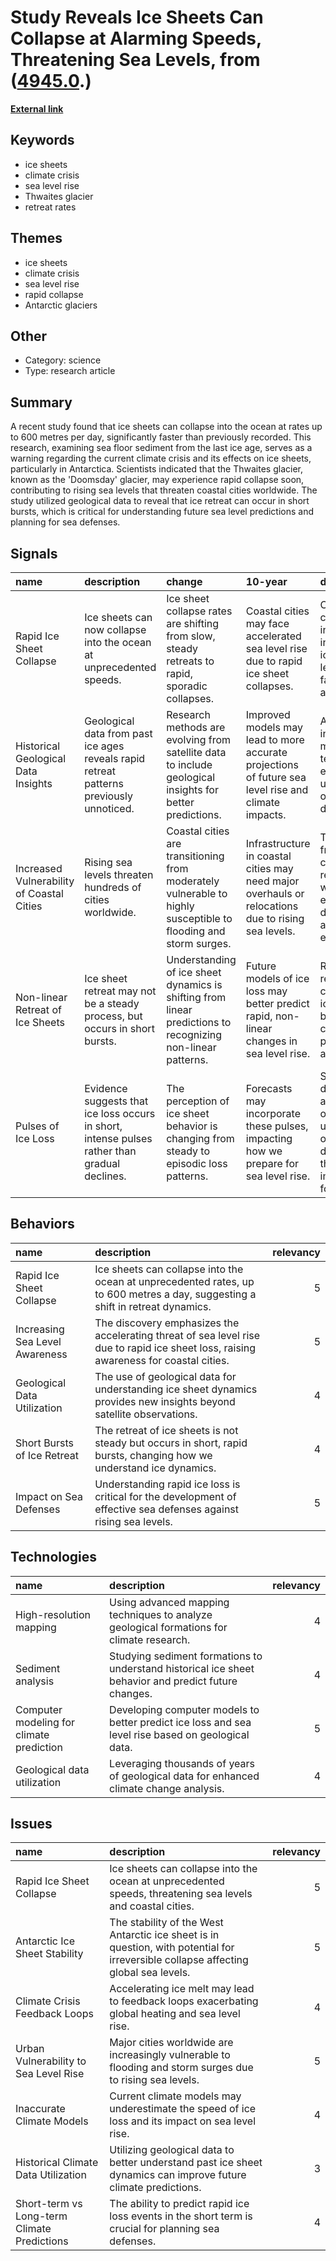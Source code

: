 # __Study Reveals Ice Sheets Can Collapse at Alarming Speeds, Threatening Sea Levels__, from ([4945.0](https://kghosh.substack.com/p/4945.0).)

__[External link](https://www.theguardian.com/environment/2023/apr/05/ice-sheets-collapse-far-faster-than-feared-study-climate-crisis?utm_source=substack&utm_medium=email)__



## Keywords

* ice sheets
* climate crisis
* sea level rise
* Thwaites glacier
* retreat rates

## Themes

* ice sheets
* climate crisis
* sea level rise
* rapid collapse
* Antarctic glaciers

## Other

* Category: science
* Type: research article

## Summary

A recent study found that ice sheets can collapse into the ocean at rates up to 600 metres per day, significantly faster than previously recorded. This research, examining sea floor sediment from the last ice age, serves as a warning regarding the current climate crisis and its effects on ice sheets, particularly in Antarctica. Scientists indicated that the Thwaites glacier, known as the 'Doomsday' glacier, may experience rapid collapse soon, contributing to rising sea levels that threaten coastal cities worldwide. The study utilized geological data to reveal that ice retreat can occur in short bursts, which is critical for understanding future sea level predictions and planning for sea defenses.

## Signals

| name                                      | description                                                                                   | change                                                                                                          | 10-year                                                                                             | driving-force                                                                                              |   relevancy |
|:------------------------------------------|:----------------------------------------------------------------------------------------------|:----------------------------------------------------------------------------------------------------------------|:----------------------------------------------------------------------------------------------------|:-----------------------------------------------------------------------------------------------------------|------------:|
| Rapid Ice Sheet Collapse                  | Ice sheets can now collapse into the ocean at unprecedented speeds.                           | Ice sheet collapse rates are shifting from slow, steady retreats to rapid, sporadic collapses.                  | Coastal cities may face accelerated sea level rise due to rapid ice sheet collapses.                | Climate change is increasing the instability of ice sheets, leading to faster melting and collapse.        |           5 |
| Historical Geological Data Insights       | Geological data from past ice ages reveals rapid retreat patterns previously unnoticed.       | Research methods are evolving from satellite data to include geological insights for better predictions.        | Improved models may lead to more accurate projections of future sea level rise and climate impacts. | Advancements in geological mapping techniques are enhancing our understanding of ice dynamics.             |           4 |
| Increased Vulnerability of Coastal Cities | Rising sea levels threaten hundreds of cities worldwide.                                      | Coastal cities are transitioning from moderately vulnerable to highly susceptible to flooding and storm surges. | Infrastructure in coastal cities may need major overhauls or relocations due to rising sea levels.  | The increasing frequency of climate-related weather events is driving coastal adaptation efforts.          |           5 |
| Non-linear Retreat of Ice Sheets          | Ice sheet retreat may not be a steady process, but occurs in short bursts.                    | Understanding of ice sheet dynamics is shifting from linear predictions to recognizing non-linear patterns.     | Future models of ice loss may better predict rapid, non-linear changes in sea level rise.           | Research is revealing complexities in ice sheet behavior that challenge previous assumptions.              |           4 |
| Pulses of Ice Loss                        | Evidence suggests that ice loss occurs in short, intense pulses rather than gradual declines. | The perception of ice sheet behavior is changing from steady to episodic loss patterns.                         | Forecasts may incorporate these pulses, impacting how we prepare for sea level rise.                | Scientific discoveries are reshaping our understanding of ice dynamics and their implications for climate. |           4 |

## Behaviors

| name                           | description                                                                                                                           |   relevancy |
|:-------------------------------|:--------------------------------------------------------------------------------------------------------------------------------------|------------:|
| Rapid Ice Sheet Collapse       | Ice sheets can collapse into the ocean at unprecedented rates, up to 600 metres a day, suggesting a shift in retreat dynamics.        |           5 |
| Increasing Sea Level Awareness | The discovery emphasizes the accelerating threat of sea level rise due to rapid ice sheet loss, raising awareness for coastal cities. |           5 |
| Geological Data Utilization    | The use of geological data for understanding ice sheet dynamics provides new insights beyond satellite observations.                  |           4 |
| Short Bursts of Ice Retreat    | The retreat of ice sheets is not steady but occurs in short, rapid bursts, changing how we understand ice dynamics.                   |           4 |
| Impact on Sea Defenses         | Understanding rapid ice loss is critical for the development of effective sea defenses against rising sea levels.                     |           5 |

## Technologies

| name                                     | description                                                                                          |   relevancy |
|:-----------------------------------------|:-----------------------------------------------------------------------------------------------------|------------:|
| High-resolution mapping                  | Using advanced mapping techniques to analyze geological formations for climate research.             |           4 |
| Sediment analysis                        | Studying sediment formations to understand historical ice sheet behavior and predict future changes. |           4 |
| Computer modeling for climate prediction | Developing computer models to better predict ice loss and sea level rise based on geological data.   |           5 |
| Geological data utilization              | Leveraging thousands of years of geological data for enhanced climate change analysis.               |           4 |

## Issues

| name                                        | description                                                                                                                         |   relevancy |
|:--------------------------------------------|:------------------------------------------------------------------------------------------------------------------------------------|------------:|
| Rapid Ice Sheet Collapse                    | Ice sheets can collapse into the ocean at unprecedented speeds, threatening sea levels and coastal cities.                          |           5 |
| Antarctic Ice Sheet Stability               | The stability of the West Antarctic ice sheet is in question, with potential for irreversible collapse affecting global sea levels. |           5 |
| Climate Crisis Feedback Loops               | Accelerating ice melt may lead to feedback loops exacerbating global heating and sea level rise.                                    |           4 |
| Urban Vulnerability to Sea Level Rise       | Major cities worldwide are increasingly vulnerable to flooding and storm surges due to rising sea levels.                           |           5 |
| Inaccurate Climate Models                   | Current climate models may underestimate the speed of ice loss and its impact on sea level rise.                                    |           4 |
| Historical Climate Data Utilization         | Utilizing geological data to better understand past ice sheet dynamics can improve future climate predictions.                      |           3 |
| Short-term vs Long-term Climate Predictions | The ability to predict rapid ice loss events in the short term is crucial for planning sea defenses.                                |           4 |